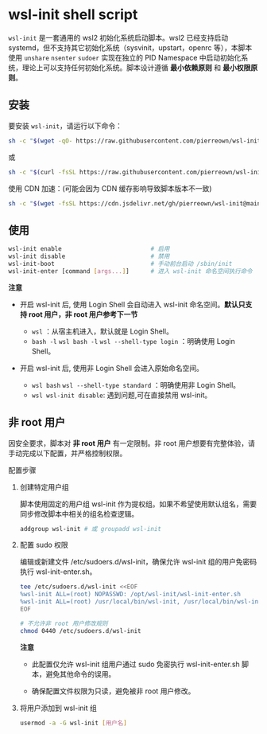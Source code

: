 # wsl-init shell script

`wsl-init` 是一套通用的 wsl2 初始化系统启动脚本。wsl2 已经支持启动 systemd，但不支持其它初始化系统（sysvinit，upstart，openrc 等），本脚本使用 `unshare` `nsenter` `sudoer` 实现在独立的 PID Namespace 中启动初始化系统，理论上可以支持任何初始化系统。脚本设计遵循 **最小依赖原则** 和 **最小权限原则**。

## 安装

要安装 `wsl-init`，请运行以下命令：

```bash
sh -c "$(wget -qO- https://raw.githubusercontent.com/pierreown/wsl-init/main/install.sh)"
```

或

```bash
sh -c "$(curl -fsSL https://raw.githubusercontent.com/pierreown/wsl-init/main/install.sh)"
```

使用 CDN 加速：(可能会因为 CDN 缓存影响导致脚本版本不一致)

```bash
sh -c "$(wget -fsSL https://cdn.jsdelivr.net/gh/pierreown/wsl-init@main/install.sh)" -- --cdn
```

## 使用

```bash
wsl-init enable                         # 启用
wsl-init disable                        # 禁用
wsl-init-boot                           # 手动前台启动 /sbin/init
wsl-init-enter [command [args...]]      # 进入 wsl-init 命名空间执行命令
```

**注意**

-   开启 wsl-init 后, 使用 Login Shell 会自动进入 wsl-init 命名空间。**默认只支持 root 用户，非 root 用户参考下一节**

    -   `wsl` ：从宿主机进入，默认就是 Login Shell。
    -   `bash -l` `wsl bash -l` `wsl --shell-type login` ：明确使用 Login Shell。

-   开启 wsl-init 后, 使用非 Login Shell 会进入原始命名空间。

    -   `wsl bash` `wsl --shell-type standard` ：明确使用非 Login Shell。
    -   `wsl wsl-init disable`: 遇到问题,可在直接禁用 wsl-init。

## 非 root 用户

因安全要求，脚本对 **非 root 用户** 有一定限制。非 root 用户想要有完整体验，请手动完成以下配置，并严格控制权限。

配置步骤

1. 创建特定用户组

    脚本使用固定的用户组 wsl-init 作为提权组。如果不希望使用默认组名，需要同步修改脚本中相关的组名检查逻辑。

    ```bash
    addgroup wsl-init # 或 groupadd wsl-init
    ```

2. 配置 sudo 权限

    编辑或新建文件 /etc/sudoers.d/wsl-init，确保允许 wsl-init 组的用户免密码执行 wsl-init-enter.sh。

    ```bash
    tee /etc/sudoers.d/wsl-init <<EOF
    %wsl-init ALL=(root) NOPASSWD: /opt/wsl-init/wsl-init-enter.sh
    %wsl-init ALL=(root) /usr/local/bin/wsl-init, /usr/local/bin/wsl-init-boot, /usr/local/bin/wsl-init-enter
    EOF

    # 不允许非 root 用户修改规则
    chmod 0440 /etc/sudoers.d/wsl-init
    ```

    **注意**

    - 此配置仅允许 wsl-init 组用户通过 sudo 免密执行 wsl-init-enter.sh 脚本，避免其他命令的误用。

    - 确保配置文件权限为只读，避免被非 root 用户修改。

3. 将用户添加到 wsl-init 组

    ```bash
    usermod -a -G wsl-init [用户名]
    ```
